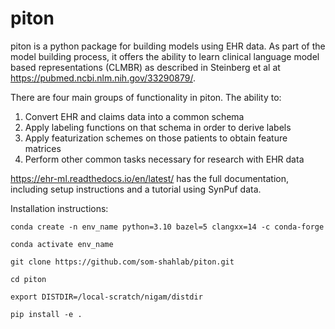 # piton

piton is a python package for building models using EHR data. As part of the model building process, it offers the ability to learn clinical language model based representations (CLMBR) as described in Steinberg et al at https://pubmed.ncbi.nlm.nih.gov/33290879/.

There are four main groups of functionality in piton. The ability to:
1. Convert EHR and claims data into a common schema
2. Apply labeling functions on that schema in order to derive labels
3. Apply featurization schemes on those patients to obtain feature matrices
4. Perform other common tasks necessary for research with EHR data

https://ehr-ml.readthedocs.io/en/latest/ has the full documentation, including setup instructions and a tutorial using SynPuf data.

Installation instructions:

```
conda create -n env_name python=3.10 bazel=5 clangxx=14 -c conda-forge

conda activate env_name

git clone https://github.com/som-shahlab/piton.git

cd piton

export DISTDIR=/local-scratch/nigam/distdir

pip install -e .
```
